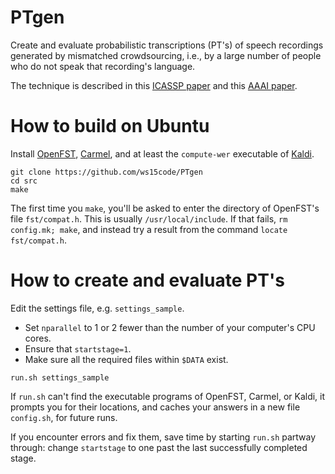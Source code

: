 # PTgen

Create and evaluate probabilistic transcriptions (PT's) of speech recordings
generated by mismatched crowdsourcing, i.e., by a large number of people
who do not speak that recording's language.

The technique is described in this [ICASSP paper](http://www.isle.illinois.edu/sst/pubs/2016/liu16icassp.pdf) and this [AAAI paper](http://www.ifp.illinois.edu/~pjyothi/files/AAAI2015.pdf).

# How to build on Ubuntu

Install [OpenFST](http://www.openfst.org/), [Carmel](http://www.isi.edu/licensed-sw/carmel), and at least the `compute-wer` executable of [Kaldi](https://github.com/kaldi-asr/kaldi).

```
git clone https://github.com/ws15code/PTgen
cd src
make
```

The first time you `make`, you'll be asked to enter the directory of OpenFST's file `fst/compat.h`.
This is usually `/usr/local/include`.  If that fails, `rm config.mk; make`, and instead try a result from the command `locate fst/compat.h`.

# How to create and evaluate PT's

Edit the settings file, e.g. `settings_sample`.
- Set `nparallel` to 1 or 2 fewer than the number of your computer's CPU cores.
- Ensure that `startstage=1`.
- Make sure all the required files within `$DATA` exist.

`run.sh settings_sample`

If `run.sh` can't find the executable programs of OpenFST, Carmel, or Kaldi, it prompts you for their locations,
and caches your answers in a new file `config.sh`, for future runs.

If you encounter errors and fix them, save time by starting `run.sh` partway through:
change `startstage` to one past the last successfully completed stage.
